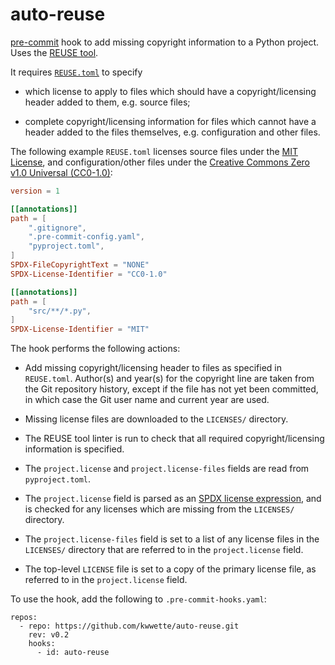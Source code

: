 # auto-reuse

[pre-commit] hook to add missing copyright information to a Python project. Uses
the [REUSE tool].

It requires [`REUSE.toml`][REUSE.toml] to specify

* which license to apply to files which should have a copyright/licensing header
  added to them, e.g. source files;

* complete copyright/licensing information for files which cannot have a header
  added to the files themselves, e.g. configuration and other files.

The following example `REUSE.toml` licenses source files under the [MIT
License], and configuration/other files under the [Creative Commons Zero v1.0
Universal (CC0-1.0)][CC0-1.0 License]:

```toml
version = 1

[[annotations]]
path = [
    ".gitignore",
    ".pre-commit-config.yaml",
    "pyproject.toml",
]
SPDX-FileCopyrightText = "NONE"
SPDX-License-Identifier = "CC0-1.0"

[[annotations]]
path = [
    "src/**/*.py",
]
SPDX-License-Identifier = "MIT"
```

The hook performs the following actions:

* Add missing copyright/licensing header to files as specified in `REUSE.toml`.
  Author(s) and year(s) for the copyright line are taken from the Git repository
  history, except if the file has not yet been committed, in which case the Git
  user name and current year are used.

* Missing license files are downloaded to the `LICENSES/` directory.

* The REUSE tool linter is run to check that all required copyright/licensing
  information is specified.

* The `project.license` and `project.license-files` fields are read from
  `pyproject.toml`.

* The `project.license` field is parsed as an [SPDX license expression], and is
  checked for any licenses which are missing from the `LICENSES/` directory.

* The `project.license-files` field is set to a list of any license files in the
  `LICENSES/` directory that are referred to in the `project.license` field.

* The top-level `LICENSE` file is set to a copy of the primary license file, as
  referred to in the `project.license` field.

To use the hook, add the following to `.pre-commit-hooks.yaml`:

```
repos:
  - repo: https://github.com/kwwette/auto-reuse.git
    rev: v0.2
    hooks:
      - id: auto-reuse
```

[pre-commit]:                   https://pre-commit.com/
[REUSE tool]:                   https://reuse.software/dev/#tool
[REUSE.toml]:                   https://reuse.software/spec-3.3/#reusetoml
[MIT License]:                  https://spdx.org/licenses/MIT.html
[CC0-1.0 License]:              https://spdx.org/licenses/CC0-1.0.html
[SPDX license expression]:      https://packaging.python.org/en/latest/guides/writing-pyproject-toml/#license-and-license-files
